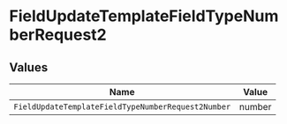 # FieldUpdateTemplateFieldTypeNumberRequest2


## Values

| Name                                               | Value                                              |
| -------------------------------------------------- | -------------------------------------------------- |
| `FieldUpdateTemplateFieldTypeNumberRequest2Number` | number                                             |